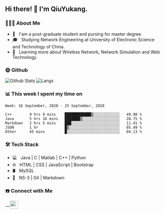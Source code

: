 <h2> Hi there! 👋 I'm QiuYukang.</h2>

<h3> 👨🏻‍💻 About Me </h3>

- 💼 &nbsp; I'am a post-graduate student and pursing for master degree.
- 🎓 &nbsp; Studying Network Engineering at University of Electronic Science and Technology of China.
- 🌱 &nbsp; Learning more about Wireless Network, Network Simulation and Web Technology.

<h3> 🌞 Github</h3>

![Github Stats](https://github-readme-stats-beta-lovat.vercel.app/api?username=QiuYukang&count_private=true&show_icons=true&hide=stars)
![Langs](https://github-readme-stats-beta-lovat.vercel.app/api/top-langs/?username=QiuYukang&count_private=true&layout=compact)

<h3> 📊 This week I spent my time on</h3>

<!--START_SECTION:waka-->
```text
Week: 18 September, 2020 - 25 September, 2020

C++        9 hrs 9 mins    ████████████▒░░░░░░░░░░░░   49.90 % 
Java       5 hrs 16 mins   ███████▒░░░░░░░░░░░░░░░░░   28.75 % 
Markdown   2 hrs 5 mins    ███░░░░░░░░░░░░░░░░░░░░░░   11.41 % 
JSON       1 hr            █▒░░░░░░░░░░░░░░░░░░░░░░░   05.49 % 
Other      45 mins         █░░░░░░░░░░░░░░░░░░░░░░░░   04.13 % 
```
<!--END_SECTION:waka-->

<h3>🛠 Tech Stack</h3>

- 💻 &nbsp; Java | C | Matlab | C++ | Python
- 🌐 &nbsp; HTML | CSS | JavaScript | Bootstrap
- 🛢  &nbsp; MySQL
- 🔧 &nbsp; NS-3 | Git | Markdown

<h3> ☎️ Connect with Me </h3>

<a href="mailto:b612n@qq.com">
   &nbsp;  &nbsp;
  <img align="center" width="26px" src="https://github.com/TheDudeThatCode/TheDudeThatCode/blob/master/Assets/Gmail.svg" />
</a>

